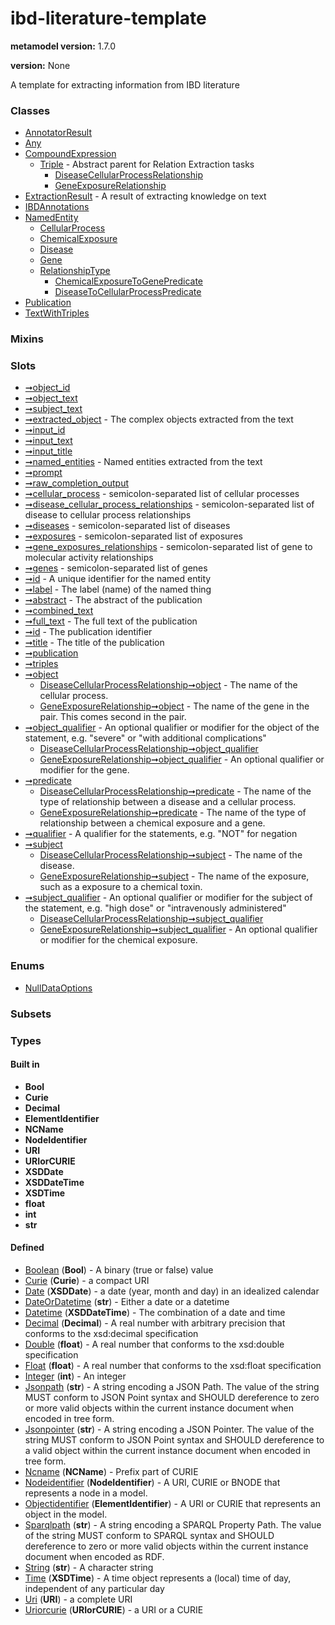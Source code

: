 
# ibd-literature-template


**metamodel version:** 1.7.0

**version:** None


A template for extracting information from IBD literature


### Classes

 * [AnnotatorResult](AnnotatorResult.md)
 * [Any](Any.md)
 * [CompoundExpression](CompoundExpression.md)
     * [Triple](Triple.md) - Abstract parent for Relation Extraction tasks
         * [DiseaseCellularProcessRelationship](DiseaseCellularProcessRelationship.md)
         * [GeneExposureRelationship](GeneExposureRelationship.md)
 * [ExtractionResult](ExtractionResult.md) - A result of extracting knowledge on text
 * [IBDAnnotations](IBDAnnotations.md)
 * [NamedEntity](NamedEntity.md)
     * [CellularProcess](CellularProcess.md)
     * [ChemicalExposure](ChemicalExposure.md)
     * [Disease](Disease.md)
     * [Gene](Gene.md)
     * [RelationshipType](RelationshipType.md)
         * [ChemicalExposureToGenePredicate](ChemicalExposureToGenePredicate.md)
         * [DiseaseToCellularProcessPredicate](DiseaseToCellularProcessPredicate.md)
 * [Publication](Publication.md)
 * [TextWithTriples](TextWithTriples.md)

### Mixins


### Slots

 * [➞object_id](annotatorResult__object_id.md)
 * [➞object_text](annotatorResult__object_text.md)
 * [➞subject_text](annotatorResult__subject_text.md)
 * [➞extracted_object](extractionResult__extracted_object.md) - The complex objects extracted from the text
 * [➞input_id](extractionResult__input_id.md)
 * [➞input_text](extractionResult__input_text.md)
 * [➞input_title](extractionResult__input_title.md)
 * [➞named_entities](extractionResult__named_entities.md) - Named entities extracted from the text
 * [➞prompt](extractionResult__prompt.md)
 * [➞raw_completion_output](extractionResult__raw_completion_output.md)
 * [➞cellular_process](iBDAnnotations__cellular_process.md) - semicolon-separated list of cellular processes
 * [➞disease_cellular_process_relationships](iBDAnnotations__disease_cellular_process_relationships.md) - semicolon-separated list of disease to cellular process relationships
 * [➞diseases](iBDAnnotations__diseases.md) - semicolon-separated list of diseases
 * [➞exposures](iBDAnnotations__exposures.md) - semicolon-separated list of exposures
 * [➞gene_exposures_relationships](iBDAnnotations__gene_exposures_relationships.md) - semicolon-separated list of gene to molecular activity relationships
 * [➞genes](iBDAnnotations__genes.md) - semicolon-separated list of genes
 * [➞id](namedEntity__id.md) - A unique identifier for the named entity
 * [➞label](namedEntity__label.md) - The label (name) of the named thing
 * [➞abstract](publication__abstract.md) - The abstract of the publication
 * [➞combined_text](publication__combined_text.md)
 * [➞full_text](publication__full_text.md) - The full text of the publication
 * [➞id](publication__id.md) - The publication identifier
 * [➞title](publication__title.md) - The title of the publication
 * [➞publication](textWithTriples__publication.md)
 * [➞triples](textWithTriples__triples.md)
 * [➞object](triple__object.md)
     * [DiseaseCellularProcessRelationship➞object](DiseaseCellularProcessRelationship_object.md) - The name of the cellular process.
     * [GeneExposureRelationship➞object](GeneExposureRelationship_object.md) - The name of the gene in the pair. This comes second in the pair.
 * [➞object_qualifier](triple__object_qualifier.md) - An optional qualifier or modifier for the object of the statement, e.g. "severe" or "with additional complications"
     * [DiseaseCellularProcessRelationship➞object_qualifier](DiseaseCellularProcessRelationship_object_qualifier.md)
     * [GeneExposureRelationship➞object_qualifier](GeneExposureRelationship_object_qualifier.md) - An optional qualifier or modifier for the gene.
 * [➞predicate](triple__predicate.md)
     * [DiseaseCellularProcessRelationship➞predicate](DiseaseCellularProcessRelationship_predicate.md) - The name of the type of relationship between a disease and a cellular process.
     * [GeneExposureRelationship➞predicate](GeneExposureRelationship_predicate.md) - The name of the type of relationship between a chemical exposure and a gene.
 * [➞qualifier](triple__qualifier.md) - A qualifier for the statements, e.g. "NOT" for negation
 * [➞subject](triple__subject.md)
     * [DiseaseCellularProcessRelationship➞subject](DiseaseCellularProcessRelationship_subject.md) - The name of the disease.
     * [GeneExposureRelationship➞subject](GeneExposureRelationship_subject.md) - The name of the exposure, such as a exposure to a chemical toxin.
 * [➞subject_qualifier](triple__subject_qualifier.md) - An optional qualifier or modifier for the subject of the statement, e.g. "high dose" or "intravenously administered"
     * [DiseaseCellularProcessRelationship➞subject_qualifier](DiseaseCellularProcessRelationship_subject_qualifier.md)
     * [GeneExposureRelationship➞subject_qualifier](GeneExposureRelationship_subject_qualifier.md) - An optional qualifier or modifier for the chemical exposure.

### Enums

 * [NullDataOptions](NullDataOptions.md)

### Subsets


### Types


#### Built in

 * **Bool**
 * **Curie**
 * **Decimal**
 * **ElementIdentifier**
 * **NCName**
 * **NodeIdentifier**
 * **URI**
 * **URIorCURIE**
 * **XSDDate**
 * **XSDDateTime**
 * **XSDTime**
 * **float**
 * **int**
 * **str**

#### Defined

 * [Boolean](types/Boolean.md)  (**Bool**)  - A binary (true or false) value
 * [Curie](types/Curie.md)  (**Curie**)  - a compact URI
 * [Date](types/Date.md)  (**XSDDate**)  - a date (year, month and day) in an idealized calendar
 * [DateOrDatetime](types/DateOrDatetime.md)  (**str**)  - Either a date or a datetime
 * [Datetime](types/Datetime.md)  (**XSDDateTime**)  - The combination of a date and time
 * [Decimal](types/Decimal.md)  (**Decimal**)  - A real number with arbitrary precision that conforms to the xsd:decimal specification
 * [Double](types/Double.md)  (**float**)  - A real number that conforms to the xsd:double specification
 * [Float](types/Float.md)  (**float**)  - A real number that conforms to the xsd:float specification
 * [Integer](types/Integer.md)  (**int**)  - An integer
 * [Jsonpath](types/Jsonpath.md)  (**str**)  - A string encoding a JSON Path. The value of the string MUST conform to JSON Point syntax and SHOULD dereference to zero or more valid objects within the current instance document when encoded in tree form.
 * [Jsonpointer](types/Jsonpointer.md)  (**str**)  - A string encoding a JSON Pointer. The value of the string MUST conform to JSON Point syntax and SHOULD dereference to a valid object within the current instance document when encoded in tree form.
 * [Ncname](types/Ncname.md)  (**NCName**)  - Prefix part of CURIE
 * [Nodeidentifier](types/Nodeidentifier.md)  (**NodeIdentifier**)  - A URI, CURIE or BNODE that represents a node in a model.
 * [Objectidentifier](types/Objectidentifier.md)  (**ElementIdentifier**)  - A URI or CURIE that represents an object in the model.
 * [Sparqlpath](types/Sparqlpath.md)  (**str**)  - A string encoding a SPARQL Property Path. The value of the string MUST conform to SPARQL syntax and SHOULD dereference to zero or more valid objects within the current instance document when encoded as RDF.
 * [String](types/String.md)  (**str**)  - A character string
 * [Time](types/Time.md)  (**XSDTime**)  - A time object represents a (local) time of day, independent of any particular day
 * [Uri](types/Uri.md)  (**URI**)  - a complete URI
 * [Uriorcurie](types/Uriorcurie.md)  (**URIorCURIE**)  - a URI or a CURIE
